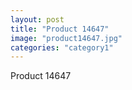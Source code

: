 ```yaml
---
layout: post
title: "Product 14647"
image: "product14647.jpg"
categories: "category1"
---
```

Product 14647
